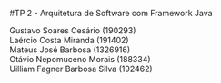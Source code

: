 #TP 2 - Arquitetura de Software com Framework Java


Gustavo Soares Cesário (190293) <br/>
Laércio Costa Miranda (191402) <br/>
Mateus José Barbosa (1326916) <br/>
Otávio Nepomuceno Morais (188334) <br/>
Uilliam Fagner Barbosa Silva (192462) <br/>
